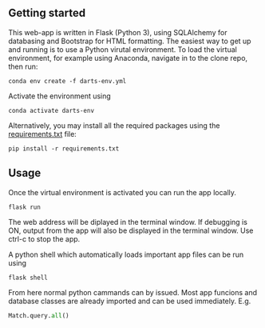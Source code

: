 ## Getting started
This web-app is written in Flask (Python 3), using SQLAlchemy for databasing and Bootstrap for HTML formatting. The easiest way to get up and running is to use a Python virutal environment. To load the virtual environment, for example using Anaconda, navigate in to the clone repo, then run:

```
conda env create -f darts-env.yml
```
Activate the environment using
```
conda activate darts-env
```

Alternatively, you may install all the required packages using the [requirements.txt](requirements.txt) file:
```
pip install -r requirements.txt
```

## Usage
Once the virtual environment is activated you can run the app locally.
```
flask run
```
The web address will be diplayed in the terminal window. If debugging is ON, output from the app will also be displayed in the terminal window. Use ctrl-c to stop the app.

A python shell which automatically loads important app files can be run using
```
flask shell
```
From here normal python cammands can by issued. Most app funcions and database classes are already imported and can be used immediately. E.g.
```python
Match.query.all()
```

